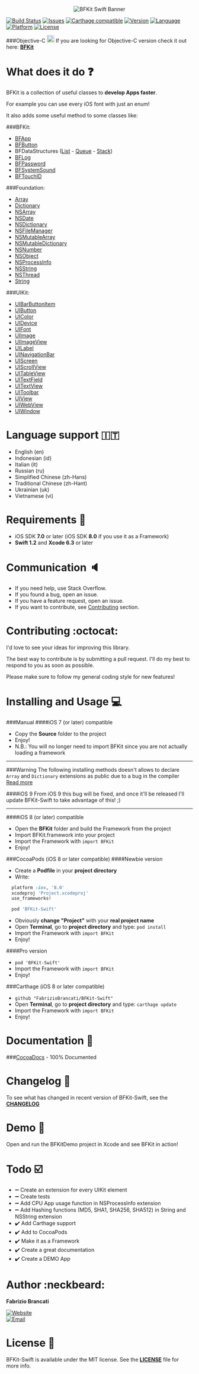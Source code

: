 <p align="center"><img src="http://github.fabriziobrancati.com/bfkit/resources/banner-swift.png" alt="BFKit Swift Banner"></p>

[![Build Status](https://travis-ci.org/FabrizioBrancati/BFKit-Swift.svg?branch=master)](https://travis-ci.org/FabrizioBrancati/BFKit-Swift)
[![Issues](https://img.shields.io/github/issues/FabrizioBrancati/BFKit-Swift.svg?style=flat)](https://github.com/FabrizioBrancati/BFKit-Swift/issues)
[![Carthage compatible](https://img.shields.io/badge/Carthage-compatible-4BC51D.svg?style=flat)](https://github.com/Carthage/Carthage)
[![Version](https://img.shields.io/cocoapods/v/BFKit-Swift.svg?style=flat)][CocoaDocs]
[![Language](https://img.shields.io/badge/language-Swift-orange.svg)](https://developer.apple.com/swift/)
[![Platform](https://img.shields.io/badge/platform-iOS-ffc713.svg)][CocoaDocs]
[![License](https://img.shields.io/badge/license-MIT-lightgrey.svg)](https://github.com/FabrizioBrancati/BBFKit-Swift/blob/master/LICENSE)

###Objective-C <img src="http://github.fabriziobrancati.com/bfkit/resources/objc-icon.png" height="20" width="20">
If you are looking for Objective-C version check it out here: **[BFKit](https://github.com/FabrizioBrancati/BFKit)**

What does it do :question:
==========================
BFKit is a collection of useful classes to **develop Apps faster**.

For example you can use every iOS font with just an enum!

It also adds some useful method to some classes like:

###BFKit:
- [BFApp](http://cocoadocs.org/docsets/BFKit-Swift/1.4.1/Classes/BFApp.html)
- [BFButton](http://cocoadocs.org/docsets/BFKit-Swift/1.4.1/Classes/BFButton.html)
- BFDataStructures ([List](http://cocoadocs.org/docsets/BFKit-Swift/1.4.1/Classes/List.html) - [Queue](http://cocoadocs.org/docsets/BFKit-Swift/1.4.1/Classes/Queue.html) - [Stack](http://cocoadocs.org/docsets/BFKit-Swift/1.4.1/Classes/Stack.html))
- [BFLog](http://cocoadocs.org/docsets/BFKit-Swift/1.4.1/Functions.html#/)
- [BFPassword](http://cocoadocs.org/docsets/BFKit-Swift/1.4.1/Classes/BFPassword.html)
- [BFSystemSound](http://cocoadocs.org/docsets/BFKit-Swift/1.4.1/Classes/BFSystemSound.html)
- [BFTouchID](http://cocoadocs.org/docsets/BFKit-Swift/1.4.1/Classes/BFTouchID.html)

###Foundation:
- [Array](http://cocoadocs.org/docsets/BFKit-Swift/1.4.1/Extensions.html#/s:Sa)
- [Dictionary](http://cocoadocs.org/docsets/BFKit-Swift/1.4.1/Extensions.html#/s:VSs10Dictionary)
- [NSArray](http://cocoadocs.org/docsets/BFKit-Swift/1.4.1/Extensions/NSArray.html)
- [NSDate](http://cocoadocs.org/docsets/BFKit-Swift/1.4.1/Extensions/NSDate.html)
- [NSDictionary](http://cocoadocs.org/docsets/BFKit-Swift/1.4.1/Extensions/NSDictionary.html)
- [NSFileManager](http://cocoadocs.org/docsets/BFKit-Swift/1.4.1/Extensions/NSFileManager.html)
- [NSMutableArray](http://cocoadocs.org/docsets/BFKit-Swift/1.4.1/Extensions/NSMutableArray.html)
- [NSMutableDictionary](http://cocoadocs.org/docsets/BFKit-Swift/1.4.1/Extensions/NSMutableDictionary.html)
- [NSNumber](http://cocoadocs.org/docsets/BFKit-Swift/1.4.1/Extensions/NSNumber.html)
- [NSObject](http://cocoadocs.org/docsets/BFKit-Swift/1.4.1/Extensions/NSObject.html)
- [NSProcessInfo](http://cocoadocs.org/docsets/BFKit-Swift/1.4.1/Extensions.html#/)
- [NSString](http://cocoadocs.org/docsets/BFKit-Swift/1.4.1/Extensions/NSString.html)
- [NSThread](http://cocoadocs.org/docsets/BFKit-Swift/1.4.1/Extensions/NSThread.html)
- [String](http://cocoadocs.org/docsets/BFKit-Swift/1.4.1/Extensions/String.html)

###UIKit:
- [UIBarButtonItem](http://cocoadocs.org/docsets/BFKit-Swift/1.4.1/Extensions/UIBarButtonItem.html)
- [UIButton](http://cocoadocs.org/docsets/BFKit-Swift/1.4.1/Extensions/UIButton.html)
- [UIColor](http://cocoadocs.org/docsets/BFKit-Swift/1.4.1/Extensions/UIColor.html)
- [UIDevice](http://cocoadocs.org/docsets/BFKit-Swift/1.4.1/Extensions/UIDevice.html)
- [UIFont](http://cocoadocs.org/docsets/BFKit-Swift/1.4.1/Extensions/UIFont.html)
- [UIImage](http://cocoadocs.org/docsets/BFKit-Swift/1.4.1/Extensions/UIImage.html)
- [UIImageView](http://cocoadocs.org/docsets/BFKit-Swift/1.4.1/Extensions/UIImageView.html)
- [UILabel](http://cocoadocs.org/docsets/BFKit-Swift/1.4.1/Extensions/UILabel.html)
- [UINavigationBar](http://cocoadocs.org/docsets/BFKit-Swift/1.4.1/Extensions/UINavigationBar.html)
- [UIScreen](http://cocoadocs.org/docsets/BFKit-Swift/1.4.1/Extensions/UIScreen.html)
- [UIScrollView](http://cocoadocs.org/docsets/BFKit-Swift/1.4.1/Extensions/UIScrollView.html)
- [UITableView](http://cocoadocs.org/docsets/BFKit-Swift/1.4.1/Extensions/UITableView.html)
- [UITextField](http://cocoadocs.org/docsets/BFKit-Swift/1.4.1/Extensions/UITextField.html)
- [UITextView](http://cocoadocs.org/docsets/BFKit-Swift/1.4.1/Extensions/UITextView.html)
- [UIToolbar](http://cocoadocs.org/docsets/BFKit-Swift/1.4.1/Extensions/UIToolbar.html)
- [UIView](http://cocoadocs.org/docsets/BFKit-Swift/1.4.1/Extensions/UIView.html)
- [UIWebView](http://cocoadocs.org/docsets/BFKit-Swift/1.4.1/Extensions/UIWebView.html)
- [UIWindow](http://cocoadocs.org/docsets/BFKit-Swift/1.4.1/Extensions/UIWindow.html)

Language support :it:
=====================
- English (en)
- Indonesian (id)
- Italian (it)
- Russian (ru)
- Simplified Chinese (zh-Hans)
- Traditional Chinese (zh-Hant)
- Ukrainian (uk)
- Vietnamese (vi)

Requirements :iphone:
=====================
- iOS SDK **7.0** or later (iOS SDK **8.0** if you use it as a Framework)
- **Swift 1.2** and **Xcode 6.3** or later

Communication :speaker:
=======================
- If you need help, use Stack Overflow.
- If you found a bug, open an issue.
- If you have a feature request, open an issue.
- If you want to contribute, see [Contributing](https://github.com/FabrizioBrancati/BFKit-Swift#contributing-octocat) section.

Contributing :octocat:
======================
I'd love to see your ideas for improving this library.

The best way to contribute is by submitting a pull request.
I'll do my best to respond to you as soon as possible.

Please make sure to follow my general coding style for new features!

Installing and Usage :computer:
===============================
###Manual
####iOS 7 (or later) compatible
- Copy the **Source** folder to the project
- Enjoy!
- N.B.: You will no longer need to import BFKit since you are not actually loading a framework

---
###Warning
The following installing methods doesn't allows to declare ```Array``` and ```Dictionary``` extensions as public due to a bug in the compiler
[Read more](https://devforums.apple.com/message/983747)

####iOS 9
From iOS 9 this bug will be fixed, and once it'll be released I'll update BFKit-Swift to take advantage of this! ;)

---

####iOS 8 (or later) compatible
- Open the **BFKit** folder and build the Framework from the project
- Import BFKit.framework into your project
- Import the Framework with ```import BFKit```
- Enjoy!

###CocoaPods (iOS 8 or later compatible)
####Newbie version
- Create a **Podfile** in your **project directory**
- Write:
```ruby
  platform :ios, '8.0'
  xcodeproj 'Project.xcodeproj'
  use_frameworks!

  pod 'BFKit-Swift'
```
- Obviously **change "Project"**  with your **real project name**
- Open **Terminal**, go to **project directory** and type: ```pod install```
- Import the Framework with ```import BFKit```
- Enjoy!

####Pro version
- ```pod 'BFKit-Swift'```
- Import the Framework with ```import BFKit```
- Enjoy!

###Carthage (iOS 8 or later compatible)
- ```github "FabrizioBrancati/BFKit-Swift"```
- Open **Terminal**, go to **project directory** and type: ```carthage update```
- Import the Framework with ```import BFKit```
- Enjoy!

Documentation :100:
===================
###[CocoaDocs] - 100% Documented

Changelog :bookmark_tabs:
=========================
To see what has changed in recent version of BFKit-Swift, see the **[CHANGELOG](https://github.com/FabrizioBrancati/BFKit-Swift/blob/master/CHANGELOG.md)**

Demo :wrench:
=============
Open and run the BFKitDemo project in Xcode and see BFKit in action!

Todo :ballot_box_with_check:
============================
- :heavy_minus_sign: Create an extension for every UIKit element
- :heavy_minus_sign: Create tests
- :heavy_minus_sign: Add CPU App usage function in NSProcessInfo extension
- :heavy_minus_sign: Add Hashing functions (MD5, SHA1, SHA256, SHA512) in String and NSString extension
- :heavy_check_mark: Add Carthage support
- :heavy_check_mark: Add to CocoaPods
- :heavy_check_mark: Make it as a Framework
- :heavy_check_mark: Create a great documentation
- :heavy_check_mark: Create a DEMO App

Author :neckbeard:
==================
**Fabrizio Brancati**

[![Website](https://img.shields.io/badge/website-fabriziobrancati.com-4fb0c8.svg)](http://www.fabriziobrancati.com)
<br>
[![Email](https://img.shields.io/badge/email-fabrizio.brancati%40gmail.com-green.svg)](mailto:fabrizio.brancati@gmail.com)

License :scroll:
================
BFKit-Swift is available under the MIT license. See the **[LICENSE](https://github.com/FabrizioBrancati/BFKit-Swift/blob/master/LICENSE)** file for more info.

[CocoaDocs]: http://cocoadocs.org/docsets/BFKit-Swift/1.4.1/
